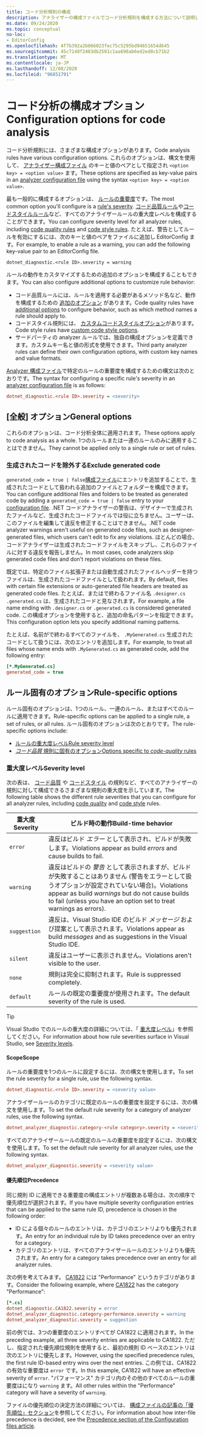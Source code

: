 ```yaml
---
title: コード分析規則の構成
description: アナライザーの構成ファイルでコード分析規則を構成する方法について説明します。
ms.date: 09/24/2020
ms.topic: conceptual
no-loc:
- EditorConfig
ms.openlocfilehash: 4f7b392a2b066023fec75c5295bd94651654d645
ms.sourcegitcommit: 45c7148f2483db2501c1aa696ab6ed2ed8cb71b2
ms.translationtype: MT
ms.contentlocale: ja-JP
ms.lasthandoff: 12/08/2020
ms.locfileid: "96851791"
---
```

# <a name="configuration-options-for-code-analysis"></a><span data-ttu-id="d2950-103">コード分析の構成オプション</span><span class="sxs-lookup"><span data-stu-id="d2950-103">Configuration options for code analysis</span></span>

<span data-ttu-id="d2950-104">コード分析規則には、さまざまな構成オプションがあります。</span><span class="sxs-lookup"><span data-stu-id="d2950-104">Code analysis rules have various configuration options.</span></span> <span data-ttu-id="d2950-105">これらのオプションは、構文を使用して、 [アナライザー構成ファイル](configuration-files.md) のキーと値のペアとして指定され `<option key> = <option value>` ます。</span><span class="sxs-lookup"><span data-stu-id="d2950-105">These options are specified as key-value pairs in an [analyzer configuration file](configuration-files.md) using the syntax `<option key> = <option value>`.</span></span>

<span data-ttu-id="d2950-106">最も一般的に構成するオプションは、 [ルールの重要度](#severity-level)です。</span><span class="sxs-lookup"><span data-stu-id="d2950-106">The most common option you'll configure is a [rule's severity](#severity-level).</span></span> <span data-ttu-id="d2950-107">[コード品質ルール](quality-rules/index.md)や[コードスタイルルール](style-rules/index.md)など、すべてのアナライザールールの重大度レベルを構成することができます。</span><span class="sxs-lookup"><span data-stu-id="d2950-107">You can configure severity level for all analyzer rules, including [code quality rules](quality-rules/index.md) and [code style rules](style-rules/index.md).</span></span> <span data-ttu-id="d2950-108">たとえば、警告としてルールを有効にするには、次のキーと値のペアをファイルに追加し EditorConfig ます。</span><span class="sxs-lookup"><span data-stu-id="d2950-108">For example, to enable a rule as a warning, you can add the following key-value pair to an EditorConfig file.</span></span>

`dotnet_diagnostic.<rule ID>.severity = warning`

<span data-ttu-id="d2950-109">ルールの動作をカスタマイズするための追加のオプションを構成することもできます。</span><span class="sxs-lookup"><span data-stu-id="d2950-109">You can also configure additional options to customize rule behavior:</span></span>

- <span data-ttu-id="d2950-110">コード品質ルールには、ルールを適用する必要があるメソッド名など、動作を構成するための [追加のオプション](code-quality-rule-options.md) があります。</span><span class="sxs-lookup"><span data-stu-id="d2950-110">Code quality rules have [additional options](code-quality-rule-options.md) to configure behavior, such as which method names a rule should apply to.</span></span>
- <span data-ttu-id="d2950-111">コードスタイル規則には、 [カスタムコードスタイルオプション](code-style-rule-options.md)があります。</span><span class="sxs-lookup"><span data-stu-id="d2950-111">Code style rules have [custom code style options](code-style-rule-options.md).</span></span>
- <span data-ttu-id="d2950-112">サードパーティの analyzer ルールでは、独自の構成オプションを定義できます。カスタムキー名と値の形式を使用できます。</span><span class="sxs-lookup"><span data-stu-id="d2950-112">Third party analyzer rules can define their own configuration options, with custom key names and value formats.</span></span>

<span data-ttu-id="d2950-113">[Analyzer 構成ファイル](configuration-files.md)で特定のルールの重要度を構成するための構文は次のとおりです。</span><span class="sxs-lookup"><span data-stu-id="d2950-113">The syntax for configuring a specific rule's severity in an [analyzer configuration file](configuration-files.md) is as follows:</span></span>

```ini
dotnet_diagnostic.<rule ID>.severity = <severity>
```

## <a name="general-options"></a><span data-ttu-id="d2950-114">[全般] オプション</span><span class="sxs-lookup"><span data-stu-id="d2950-114">General options</span></span>

<span data-ttu-id="d2950-115">これらのオプションは、コード分析全体に適用されます。</span><span class="sxs-lookup"><span data-stu-id="d2950-115">These options apply to code analysis as a whole.</span></span> <span data-ttu-id="d2950-116">1つのルールまたは一連のルールのみに適用することはできません。</span><span class="sxs-lookup"><span data-stu-id="d2950-116">They cannot be applied only to a single rule or set of rules.</span></span>

### <a name="exclude-generated-code"></a><span data-ttu-id="d2950-117">生成されたコードを除外する</span><span class="sxs-lookup"><span data-stu-id="d2950-117">Exclude generated code</span></span>

<span data-ttu-id="d2950-118">`generated_code = true | false`[構成ファイル](configuration-files.md)にエントリを追加することで、生成されたコードとして扱われる追加のファイルとフォルダーを構成できます。</span><span class="sxs-lookup"><span data-stu-id="d2950-118">You can configure additional files and folders to be treated as generated code by adding a `generated_code = true | false` entry to your [configuration file](configuration-files.md).</span></span> <span data-ttu-id="d2950-119">.NET コードアナライザーの警告は、デザイナーで生成されたファイルなど、生成されたコードファイルでは役に立ちません。ユーザーは、このファイルを編集して違反を修正することはできません。</span><span class="sxs-lookup"><span data-stu-id="d2950-119">.NET code analyzer warnings aren't useful on generated code files, such as designer-generated files, which users can't edit to fix any violations.</span></span> <span data-ttu-id="d2950-120">ほとんどの場合、コードアナライザーは生成されたコードファイルをスキップし、これらのファイルに対する違反を報告しません。</span><span class="sxs-lookup"><span data-stu-id="d2950-120">In most cases, code analyzers skip generated code files and don't report violations on these files.</span></span>

<span data-ttu-id="d2950-121">既定では、特定のファイル拡張子または自動生成されたファイルヘッダーを持つファイルは、生成されたコードファイルとして扱われます。</span><span class="sxs-lookup"><span data-stu-id="d2950-121">By default, files with certain file extensions or auto-generated file headers are treated as generated code files.</span></span> <span data-ttu-id="d2950-122">たとえば、またはで終わるファイル名 `.designer.cs` `.generated.cs` は、生成されたコードと見なされます。</span><span class="sxs-lookup"><span data-stu-id="d2950-122">For example, a file name ending with `.designer.cs` or `.generated.cs` is considered generated code.</span></span> <span data-ttu-id="d2950-123">この構成オプションを使用すると、追加の命名パターンを指定できます。</span><span class="sxs-lookup"><span data-stu-id="d2950-123">This configuration option lets you specify additional naming patterns.</span></span>

<span data-ttu-id="d2950-124">たとえば、名前がで終わるすべてのファイルを、 `.MyGenerated.cs` 生成されたコードとして扱うには、次のエントリを追加します。</span><span class="sxs-lookup"><span data-stu-id="d2950-124">For example, to treat all files whose name ends with `.MyGenerated.cs` as generated code, add the following entry:</span></span>

```ini
[*.MyGenerated.cs]
generated_code = true
```

## <a name="rule-specific-options"></a><span data-ttu-id="d2950-125">ルール固有のオプション</span><span class="sxs-lookup"><span data-stu-id="d2950-125">Rule-specific options</span></span>

<span data-ttu-id="d2950-126">ルール固有のオプションは、1つのルール、一連のルール、またはすべてのルールに適用できます。</span><span class="sxs-lookup"><span data-stu-id="d2950-126">Rule-specific options can be applied to a single rule, a set of rules, or all rules.</span></span> <span data-ttu-id="d2950-127">ルール固有のオプションは次のとおりです。</span><span class="sxs-lookup"><span data-stu-id="d2950-127">The rule-specific options include:</span></span>

- [<span data-ttu-id="d2950-128">ルールの重大度レベル</span><span class="sxs-lookup"><span data-stu-id="d2950-128">Rule severity level</span></span>](#severity-level)
- [<span data-ttu-id="d2950-129">*コード品質* 規則に固有のオプション</span><span class="sxs-lookup"><span data-stu-id="d2950-129">Options specific to *code-quality* rules</span></span>](code-quality-rule-options.md)

### <a name="severity-level"></a><span data-ttu-id="d2950-130">重大度レベル</span><span class="sxs-lookup"><span data-stu-id="d2950-130">Severity level</span></span>

<span data-ttu-id="d2950-131">次の表は、 [コード品質](quality-rules/index.md) や [コードスタイル](style-rules/index.md) の規則など、すべてのアナライザーの規則に対して構成できるさまざまな規則の重大度を示しています。</span><span class="sxs-lookup"><span data-stu-id="d2950-131">The following table shows the different rule severities that you can configure for all analyzer rules, including [code quality](quality-rules/index.md) and [code style](style-rules/index.md) rules.</span></span>

| <span data-ttu-id="d2950-132">重大度</span><span class="sxs-lookup"><span data-stu-id="d2950-132">Severity</span></span> | <span data-ttu-id="d2950-133">ビルド時の動作</span><span class="sxs-lookup"><span data-stu-id="d2950-133">Build-time behavior</span></span> |
|-|-|
| `error` | <span data-ttu-id="d2950-134">違反はビルド *エラー* として表示され、ビルドが失敗します。</span><span class="sxs-lookup"><span data-stu-id="d2950-134">Violations appear as build *errors* and cause builds to fail.</span></span>|
| `warning` | <span data-ttu-id="d2950-135">違反はビルドの *警告* として表示されますが、ビルドが失敗することはありません (警告をエラーとして扱うオプションが設定されていない場合)。</span><span class="sxs-lookup"><span data-stu-id="d2950-135">Violations appear as build *warnings* but do not cause builds to fail (unless you have an option set to treat warnings as errors).</span></span> |
| `suggestion` | <span data-ttu-id="d2950-136">違反は、Visual Studio IDE のビルド *メッセージ* および提案として表示されます。</span><span class="sxs-lookup"><span data-stu-id="d2950-136">Violations appear as build *messages* and as suggestions in the Visual Studio IDE.</span></span> |
| `silent` | <span data-ttu-id="d2950-137">違反はユーザーに表示されません。</span><span class="sxs-lookup"><span data-stu-id="d2950-137">Violations aren't visible to the user.</span></span> |
| `none` | <span data-ttu-id="d2950-138">規則は完全に抑制されます。</span><span class="sxs-lookup"><span data-stu-id="d2950-138">Rule is suppressed completely.</span></span> |
| `default` | <span data-ttu-id="d2950-139">ルールの既定の重要度が使用されます。</span><span class="sxs-lookup"><span data-stu-id="d2950-139">The default severity of the rule is used.</span></span> |

> [!TIP]
> <span data-ttu-id="d2950-140">Visual Studio でのルールの重大度の詳細については、「 [重大度レベル](/visualstudio/ide/editorconfig-language-conventions#severity-levels)」を参照してください。</span><span class="sxs-lookup"><span data-stu-id="d2950-140">For information about how rule severities surface in Visual Studio, see [Severity levels](/visualstudio/ide/editorconfig-language-conventions#severity-levels).</span></span>

#### <a name="scope"></a><span data-ttu-id="d2950-141">Scope</span><span class="sxs-lookup"><span data-stu-id="d2950-141">Scope</span></span>

<span data-ttu-id="d2950-142">ルールの重要度を1つのルールに設定するには、次の構文を使用します。</span><span class="sxs-lookup"><span data-stu-id="d2950-142">To set the rule severity for a single rule, use the following syntax.</span></span>

```ini
dotnet_diagnostic.<rule ID>.severity = <severity value>
```

<span data-ttu-id="d2950-143">アナライザールールのカテゴリに既定のルールの重要度を設定するには、次の構文を使用します。</span><span class="sxs-lookup"><span data-stu-id="d2950-143">To set the default rule severity for a category of analyzer rules, use the following syntax.</span></span>

```ini
dotnet_analyzer_diagnostic.category-<rule category>.severity = <severity value>
```

<span data-ttu-id="d2950-144">すべてのアナライザールールの既定のルールの重要度を設定するには、次の構文を使用します。</span><span class="sxs-lookup"><span data-stu-id="d2950-144">To set the default rule severity for all analyzer rules, use the following syntax.</span></span>

```ini
dotnet_analyzer_diagnostic.severity = <severity value>
```

#### <a name="precedence"></a><span data-ttu-id="d2950-145">優先順位</span><span class="sxs-lookup"><span data-stu-id="d2950-145">Precedence</span></span>

<span data-ttu-id="d2950-146">同じ規則 ID に適用できる重要度の構成エントリが複数ある場合は、次の順序で優先順位が選択されます。</span><span class="sxs-lookup"><span data-stu-id="d2950-146">If you have multiple severity configuration entries that can be applied to the same rule ID, precedence is chosen in the following order:</span></span>

- <span data-ttu-id="d2950-147">ID による個々のルールのエントリは、カテゴリのエントリよりも優先されます。</span><span class="sxs-lookup"><span data-stu-id="d2950-147">An entry for an individual rule by ID takes precedence over an entry for a category.</span></span>
- <span data-ttu-id="d2950-148">カテゴリのエントリは、すべてのアナライザールールのエントリよりも優先されます。</span><span class="sxs-lookup"><span data-stu-id="d2950-148">An entry for a category takes precedence over an entry for all analyzer rules.</span></span>

<span data-ttu-id="d2950-149">次の例を考えてみます。 [CA1822](/visualstudio/code-quality/ca1822) には "Performance" というカテゴリがあります。</span><span class="sxs-lookup"><span data-stu-id="d2950-149">Consider the following example, where [CA1822](/visualstudio/code-quality/ca1822) has the category "Performance":</span></span>

```ini
[*.cs]
dotnet_diagnostic.CA1822.severity = error
dotnet_analyzer_diagnostic.category-performance.severity = warning
dotnet_analyzer_diagnostic.severity = suggestion
```

<span data-ttu-id="d2950-150">前の例では、3つの重要度のエントリすべてが CA1822 に適用されます。</span><span class="sxs-lookup"><span data-stu-id="d2950-150">In the preceding example, all three severity entries are applicable to CA1822.</span></span> <span data-ttu-id="d2950-151">ただし、指定された優先順位規則を使用すると、最初の規則 ID ベースのエントリは次のエントリに優先します。</span><span class="sxs-lookup"><span data-stu-id="d2950-151">However, using the specified precedence rules, the first rule ID-based entry wins over the next entries.</span></span> <span data-ttu-id="d2950-152">この例では、CA1822 の有効な重要度は `error` です。</span><span class="sxs-lookup"><span data-stu-id="d2950-152">In this example, CA1822 will have an effective severity of `error`.</span></span> <span data-ttu-id="d2950-153">"パフォーマンス" カテゴリ内のその他のすべてのルールの重要度はになり `warning` ます。</span><span class="sxs-lookup"><span data-stu-id="d2950-153">All other rules within the "Performance" category will have a severity of `warning`.</span></span>

<span data-ttu-id="d2950-154">ファイルの優先順位の決定方法の詳細については、 [構成ファイルの記事の「優先順位」セクション](configuration-files.md#precedence)を参照してください。</span><span class="sxs-lookup"><span data-stu-id="d2950-154">For information about how inter-file precedence is decided, see the [Precedence section of the Configuration files article](configuration-files.md#precedence).</span></span>
